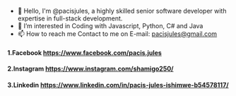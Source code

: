 - 👋 Hello, I'm @pacisjules, a highly skilled senior software developer with expertise in full-stack development.
- 👀 I’m interested in Coding with Javascript, Python, C# and Java
- 📫 How to reach me Contact to me on E-mail: pacisjules@gmail.com

 #### 1.Facebook https://www.facebook.com/pacis.jules
 #### 2.Instagram https://www.instagram.com/shamigo250/
 #### 3.Linkedin https://www.linkedin.com/in/pacis-jules-ishimwe-b54578117/



<!---
pacisjules/pacisjules is a ✨ special ✨ repository because its `README.md` (this file) appears on your GitHub profile.
You can click the Preview link to take a look at your changes.
--->
